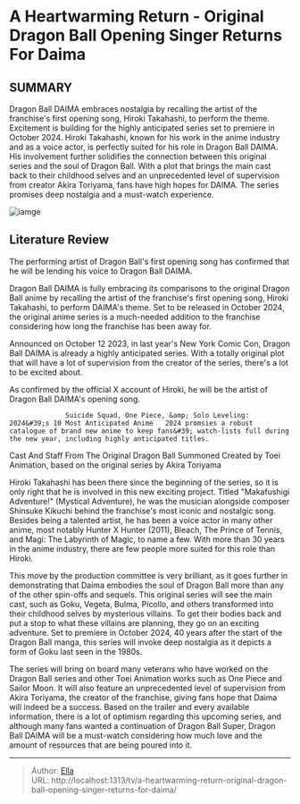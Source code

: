 # A Heartwarming Return - Original Dragon Ball Opening Singer Returns For Daima


## SUMMARY 



  Dragon Ball DAIMA embraces nostalgia by recalling the artist of the franchise&#39;s first opening song, Hiroki Takahashi, to perform the theme. Excitement is building for the highly anticipated series set to premiere in October 2024.   Hiroki Takahashi, known for his work in the anime industry and as a voice actor, is perfectly suited for his role in Dragon Ball DAIMA. His involvement further solidifies the connection between this original series and the soul of Dragon Ball.   With a plot that brings the main cast back to their childhood selves and an unprecedented level of supervision from creator Akira Toriyama, fans have high hopes for DAIMA. The series promises deep nostalgia and a must-watch experience.  

![iamge](https://static1.srcdn.com/wordpress/wp-content/uploads/2024/01/goku-in-the-original-dragon-ball-anime.jpg)

## Literature Review
The performing artist of Dragon Ball&#39;s first opening song has confirmed that he will be lending his voice to Dragon Ball DAIMA.




Dragon Ball DAIMA is fully embracing its comparisons to the original Dragon Ball anime by recalling the artist of the franchise&#39;s first opening song, Hiroki Takahashi, to perform DAIMA&#39;s theme. Set to be released in October 2024, the original anime series is a much-needed addition to the franchise considering how long the franchise has been away for.




Announced on October 12 2023, in last year&#39;s New York Comic Con, Dragon Ball DAIMA is already a highly anticipated series. With a totally original plot that will have a lot of supervision from the creator of the series, there&#39;s a lot to be excited about.


 

As confirmed by the official X account of Hiroki, he will be the artist of Dragon Ball DAIMA&#39;s opening song.

                  Suicide Squad, One Piece, &amp; Solo Leveling: 2024&#39;s 10 Most Anticipated Anime   2024 promsies a robust catalogue of brand new anime to keep fans&#39; watch-lists full during the new year, including highly anticipated titles.    


 Cast And Staff From The Original Dragon Ball Summoned 
Created by Toei Animation, based on the original series by Akira Toriyama

 




Hiroki Takahashi has been there since the beginning of the series, so it is only right that he is involved in this new exciting project. Titled &#34;Makafushigi Adventure!&#34; (Mystical Adventure), he was the musician alongside composer Shinsuke Kikuchi behind the franchise&#39;s most iconic and nostalgic song. Besides being a talented artist, he has been a voice actor in many other anime, most notably Hunter X Hunter (2011), Bleach, The Prince of Tennis, and Magi: The Labyrinth of Magic, to name a few. With more than 30 years in the anime industry, there are few people more suited for this role than Hiroki.

This move by the production committee is very brilliant, as it goes further in demonstrating that Daima embodies the soul of Dragon Ball more than any of the other spin-offs and sequels. This original series will see the main cast, such as Goku, Vegeta, Bulma, Picollo, and others transformed into their childhood selves by mysterious villains. To get their bodies back and put a stop to what these villains are planning, they go on an exciting adventure. Set to premiere in October 2024, 40 years after the start of the Dragon Ball manga, this series will invoke deep nostalgia as it depicts a form of Goku last seen in the 1980s.




          

The series will bring on board many veterans who have worked on the Dragon Ball series and other Toei Animation works such as One Piece and Sailor Moon. It will also feature an unprecedented level of supervision from Akira Toriyama, the creator of the franchise, giving fans hope that Daima will indeed be a success. Based on the trailer and every available information, there is a lot of optimism regarding this upcoming series, and although many fans wanted a continuation of Dragon Ball Super, Dragon Ball DAIMA will be a must-watch considering how much love and the amount of resources that are being poured into it.



---

> Author: [Ella](https://instagram.hk.cn/)  
> URL: http://localhost:1313/tv/a-heartwarming-return-original-dragon-ball-opening-singer-returns-for-daima/  

